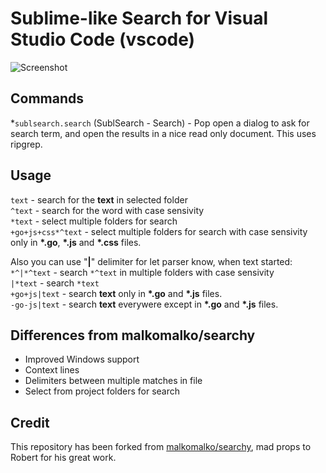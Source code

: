 # Sublime-like Search for Visual Studio Code (vscode)

![Screenshot](https://raw.githubusercontent.com/garygreen/sublime-search-vscode/master/sublime-search-vscode.png)

## Commands

*`sublsearch.search` (SublSearch - Search) - Pop open a dialog to ask for search term, and open the results in a nice read only document.  This uses ripgrep.

## Usage

`text` - search for the **text** in selected folder    
`^text` - search for the word with case sensivity    
`*text` - select multiple folders for search    
`+go+js+css*^text` - select multiple folders for search with case sensivity only in __*.go__, __*.js__ and __*.css__ files.     

Also you can use "**|**" delimiter for let parser know, when text started:    
`*^|*^text` - search `*^text` in multiple folders with case sensivity    
`|*text` - search `*text`     
`+go+js|text` - search **text** only in __*.go__ and __*.js__ files.     
`-go-js|text` - search **text** everywere except in __*.go__ and __*.js__ files.     

## Differences from malkomalko/searchy

- Improved Windows support
- Context lines
- Delimiters between multiple matches in file
- Select from project folders for search

## Credit

This repository has been forked from [malkomalko/searchy](https://github.com/malkomalko/searchy), mad props to Robert for his great work.
